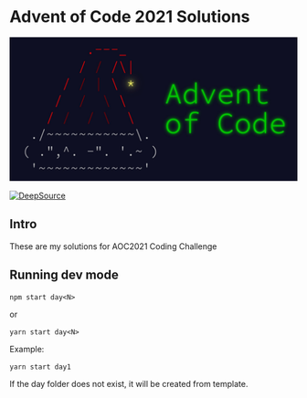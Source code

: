 # Advent of Code 2021 Solutions

![AOC2021](./aoc.jpeg)

[![DeepSource](https://deepsource.io/gh/yonifra/AOC2021.svg/?label=active+issues&show_trend=true&token=ZYv1LRgbhjl5OlWtiWaH9uQ1)](https://deepsource.io/gh/yonifra/AOC2021/?ref=repository-badge)

## Intro

These are my solutions for AOC2021 Coding Challenge

## Running dev mode

```
npm start day<N>
```

or

```
yarn start day<N>
```

Example:

```
yarn start day1
```

If the day folder does not exist, it will be created from template.
